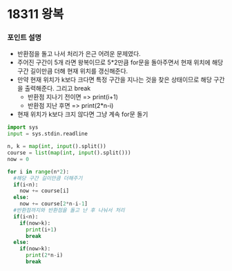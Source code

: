 ﻿# 18311 왕복

### 포인트 설명
- 반환점을 돌고 나서 처리가 은근 어려운 문제였다.
- 주어진 구간이 5개 라면 왕복이므로 5*2만큼 for문을 돌아주면서 현재 위치에 해당 구간 길이만큼 더해 현재 위치를 갱신해준다.
- 만약 현재 위치가 k보다 크다면 특정 구간을 지나는 것을 찾은 상태이므로 해당 구간을 출력해준다. 그리고 break
	- 반환점 지나기 전이면 => print(i+1)
	- 반환점 지난 후면 => print(2*n-i)
- 현재 위치가 k보다 크지 않다면 그냥 계속 for문 돌기


```python
import sys
input = sys.stdin.readline

n, k = map(int, input().split())
course = list(map(int, input().split()))
now = 0

for i in range(n*2):
  #해당 구간 길이만큼 더해주기
  if(i<n):
    now += course[i]
  else:
    now += course[2*n-i-1]
  #반환점까지와 반환점을 돌고 난 후 나눠서 처리
  if(i<n):
    if(now>k):
      print(i+1)
      break
  else:
    if(now>k):
      print(2*n-i)
      break
```
